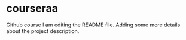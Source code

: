 # courseraa
Github course
I am editing the README file. Adding some more details about the project description.
